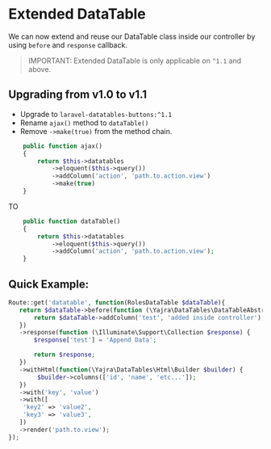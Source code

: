 # Extended DataTable

We can now extend and reuse our DataTable class inside our controller by using `before` and `response` callback.

> IMPORTANT: Extended DataTable is only applicable on `^1.1` and above.


## Upgrading from v1.0 to v1.1
- Upgrade to `laravel-datatables-buttons:^1.1`
- Rename `ajax()` method to `dataTable()`
- Remove `->make(true)` from the method chain.

```php
    public function ajax()
    {
        return $this->datatables
            ->eloquent($this->query())
            ->addColumn('action', 'path.to.action.view')
            ->make(true)
    }
```

TO


```php
    public function dataTable()
    {
        return $this->datatables
            ->eloquent($this->query())
            ->addColumn('action', 'path.to.action.view');
    }
```

## Quick Example:
```php
Route::get('datatable', function(RolesDataTable $dataTable){
   return $dataTable->before(function (\Yajra\DataTables\DataTableAbstract $dataTable) {
       return $dataTable->addColumn('test', 'added inside controller');
   })
   ->response(function (\Illuminate\Support\Collection $response) {
       $response['test'] = 'Append Data';

       return $response;
   })
   ->withHtml(function(\Yajra\DataTables\Html\Builder $builder) {
        $builder->columns(['id', 'name', 'etc...']);
   })
   ->with('key', 'value')
   ->with([
    'key2' => 'value2',
    'key3' => 'value3',
   ])
   ->render('path.to.view');
});
```
